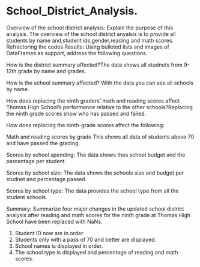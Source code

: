 # School_District_Analysis.
Overview of the school district analysis: Explain the purpose of this analysis.
The overview of the school district anyalsis is to provide all students by name and,student ids,gender,reading and math scores. Refractoring the codes
Results: Using bulleted lists and images of DataFrames as support, address the following questions.

How is the district summary affected?The data shows all studnets from 9-12th grade by name and grades.

How is the school summary affected? With the data you can see all schools by name.

How does replacing the ninth graders’ math and reading scores affect Thomas High School’s performance relative to the other schools?Replacing the ninth grade scores show who has passed and failed.

How does replacing the ninth-grade scores affect the following:

Math and reading scores by grade This shows all data of students above 70 and have passed the grading.

Scores by school spending: The data shows thes school budget and the percentage per student.

Scores by school size: The data shows the schools size and budget per studnet and percentage passed.

Scores by school type: The data provides the school type from all the student schools.

Summary: Summarize four major changes in the updated school district analysis after reading and math scores for the ninth grade at Thomas High School have been replaced with NaNs.

1. Student ID now are in order.
2. Students only with a pass of 70 and better are displayed.
3. School names is displayed in order.
4. The school type is displayed and percentage of reading and math scores.
